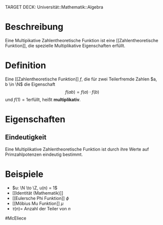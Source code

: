 TARGET DECK: Universität::Mathematik::Algebra

# Beschreibung
Eine Multipikative Zahlentheoretische Funktion ist eine [[Zahlentheoretische Funktion]], die spezielle Multiplikative Eigenschaften erfüllt.

# Definition
Eine [[Zahlentheoretische Funktion]] $f$, die für zwei Teilerfremde Zahlen $a, b \in \N$ die Eigenschaft
$$f(ab) = f(a)\cdot f(b)$$
und $f(1) = 1$erfüllt, heißt **multiplikativ**.

# Eigenschaften
## Eindeutigkeit
Eine Multiplikative Zahlentheoretische Funktion ist durch ihre Werte auf Primzahlpotenzen eindeutig bestimmt.


# Beispiele
- $u: \N \to \Z, u(n) = 1$
- [[Identität (Mathematik)]]
- [[Eulersche Phi Funktion]] $\phi$
- [[Möbius Mu Funktion]] $\mu$
- $\tau(n)=$ Anzahl der Teiler von $n$


$\newcommand{\Q}{\mathbb Q}$
$\newcommand{\R}{\mathbb R}$
$\newcommand{\C}{\mathbb C}$
$\newcommand{\F}{\mathbb F}$
$\newcommand{\Z}{\mathbb Z}$
$\newcommand{\N}{\mathbb N}$
$\newcommand{\a}{\alpha}$

#McEliece 


